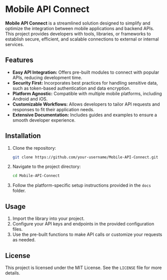 

# Mobile API Connect

**Mobile API Connect** is a streamlined solution designed to simplify and optimize the integration between mobile applications and backend APIs. This project provides developers with tools, libraries, or frameworks to establish secure, efficient, and scalable connections to external or internal services.

## Features

- **Easy API Integration:** Offers pre-built modules to connect with popular APIs, reducing development time.
- **Security First:** Incorporates best practices for handling sensitive data, such as token-based authentication and data encryption.
- **Platform Agnostic:** Compatible with multiple mobile platforms, including Android and iOS.
- **Customizable Workflows:** Allows developers to tailor API requests and responses to fit their application needs.
- **Extensive Documentation:** Includes guides and examples to ensure a smooth developer experience.

## Installation

1. Clone the repository:  
   ```bash
   git clone https://github.com/your-username/Mobile-API-Connect.git
   ```
2. Navigate to the project directory:  
   ```bash
   cd Mobile-API-Connect
   ```
3. Follow the platform-specific setup instructions provided in the `docs` folder.

## Usage

1. Import the library into your project.
2. Configure your API keys and endpoints in the provided configuration files.
3. Use the pre-built functions to make API calls or customize your requests as needed.




## License

This project is licensed under the MIT License. See the `LICENSE` file for more details.


